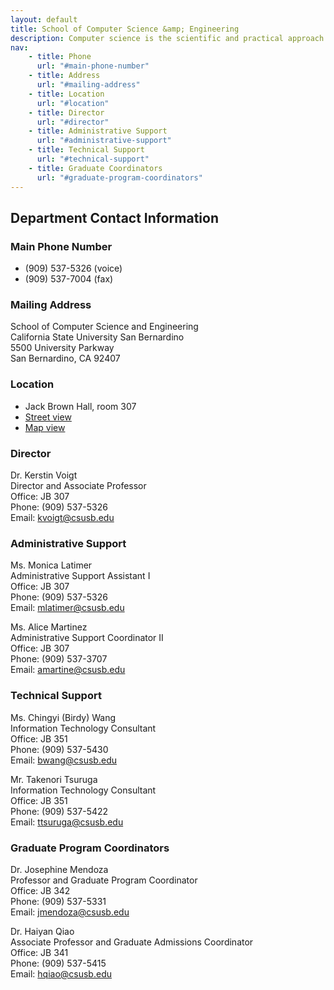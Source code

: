 ```yaml
---
layout: default
title: School of Computer Science &amp; Engineering
description: Computer science is the scientific and practical approach to computation and its applications.
nav:
    - title: Phone
      url: "#main-phone-number"
    - title: Address
      url: "#mailing-address"
    - title: Location
      url: "#location"
    - title: Director
      url: "#director"
    - title: Administrative Support
      url: "#administrative-support"
    - title: Technical Support
      url: "#technical-support"
    - title: Graduate Coordinators
      url: "#graduate-program-coordinators"
---
```


## Department __Contact Information__

### Main Phone Number

- (909) 537-5326 (voice)
- (909) 537-7004 (fax)

### Mailing Address

School of Computer Science and Engineering <br>
California State University San Bernardino <br>
5500 University Parkway <br>
San Bernardino, CA 92407

### Location

- Jack Brown Hall, room 307
- [Street view](https://www.google.com/maps/place/34%C2%B010'52.0%22N+117%C2%B019'17.5%22W/@34.180681,-117.32154,3a,75y,359.79h,90t/data=!3m5!1e1!3m3!1saetdByrsh0RI676iOqBBew!2e0!3e5!4m2!3m1!1s0x0:0x0)
- [Map view][map]

### Director

Dr. Kerstin Voigt <br>
Director and Associate Professor <br>
Office: JB 307 <br>
Phone: (909) 537-5326 <br>
Email: kvoigt@csusb.edu

### Administrative Support

Ms. Monica Latimer <br>
Administrative Support Assistant I <br>
Office: JB 307 <br>
Phone: (909) 537-5326 <br>
Email: mlatimer@csusb.edu

Ms. Alice Martinez <br>
Administrative Support Coordinator II <br>
Office: JB 307 <br>
Phone: (909) 537-3707 <br>
Email: amartine@csusb.edu

### Technical Support

Ms. Chingyi (Birdy) Wang <br>
Information Technology Consultant <br>
Office: JB 351 <br>
Phone: (909) 537-5430 <br>
Email: bwang@csusb.edu

Mr. Takenori Tsuruga <br>
Information Technology Consultant <br>
Office: JB 351 <br>
Phone: (909) 537-5422 <br>
Email: ttsuruga@csusb.edu

### Graduate Program Coordinators

Dr. Josephine Mendoza <br>
Professor and Graduate Program Coordinator <br>
Office: JB 342 <br>
Phone: (909) 537-5331 <br>
Email: jmendoza@csusb.edu

Dr. Haiyan Qiao <br>
Associate Professor and Graduate Admissions Coordinator <br>
Office: JB 341 <br>
Phone: (909) 537-5415 <br>
Email: hqiao@csusb.edu


[map]: http://maps.google.com/maps?q=34.1811,-117.32152(Department+of+Computer+Science+and+Engineering)

